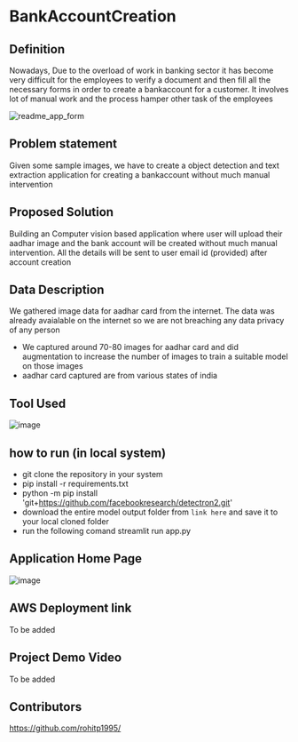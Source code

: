 # BankAccountCreation

## Definition
Nowadays, Due to the overload of work in banking sector it has become very difficult for the employees to verify a document and then fill all the necessary forms in order to create a bankaccount for a customer. It involves lot of manual work and the process hamper other task of the employees 

![readme_app_form](https://user-images.githubusercontent.com/29440153/174050842-cbf063e4-a96a-459b-90c8-315a5f925bff.jpg)

## Problem statement

Given some sample images, we have to create a object detection and text extraction application for creating a bankaccount without much manual intervention

## Proposed Solution

Building an Computer vision based application where user will upload their aadhar image and the bank account will be created without much manual intervention. All the details will be sent to user email id (provided) after account creation

## Data Description

We gathered image data for aadhar card from the internet. The data was already avaialable on the internet so we are not breaching any data privacy of any person
* We captured around 70-80 images for aadhar card and did augmentation to increase the number of images to train a suitable model on those images 
* aadhar card captured are from various states of india 

## Tool Used 
![image](https://user-images.githubusercontent.com/29440153/174068499-c34a7f48-4016-401a-9d18-27ef1caf2711.png)

## how to run (in local system)

* git clone the repository in your system
* pip install -r requirements.txt
* python -m pip install 'git+https://github.com/facebookresearch/detectron2.git'
* download the entire model output folder from ``` link here ``` and save it to your local cloned folder
* run the following comand streamlit run app.py

## Application Home Page

![image](https://user-images.githubusercontent.com/29440153/174070120-dc00e502-96d6-417d-b533-75656e2f104f.png)

## AWS Deployment link
 To be added 
 
## Project Demo Video
To be added

## Contributors
https://github.com/rohitp1995/
